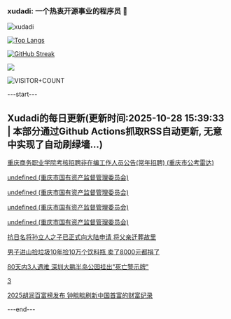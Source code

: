 ### xudadi: 一个热衷开源事业的程序员 👋

![xudadi](https://github-readme-stats-git-masterorgs-github-readme-stats-team.vercel.app/api?username=xudadi)

[![Top Langs](https://github-readme-stats.vercel.app/api/top-langs/?username=xudadi)](https://github.com/anuraghazra/github-readme-stats)

[![GitHub Streak](https://streak-stats.demolab.com?user=xudadi&locale=zh_Hans)](https://git.io/streak-stats)

![](https://raw.githubusercontent.com/xudadi/xudadi/main/assets/github-contribution-grid-snake.svg)

![VISITOR+COUNT](https://komarev.com/ghpvc/?username=xudadi&label=VISITOR+COUNT)


---start---

## Xudadi的每日更新(更新时间:2025-10-28 15:39:33 | 本部分通过Github Actions抓取RSS自动更新, 无意中实现了自动刷绿墙...)

[重庆商务职业学院考核招聘非在编工作人员公告(常年招聘) (重庆市公考雷达)](https://www.gongkaoleida.com/article/2665754)

[undefined (重庆市国有资产监督管理委员会)](https://dadilab.github.io/feeds/all.xml)

[undefined (重庆市国有资产监督管理委员会)](https://dadilab.github.io/feeds/all.xml)

[undefined (重庆市国有资产监督管理委员会)](https://dadilab.github.io/feeds/all.xml)

[undefined (重庆市国有资产监督管理委员会)](https://dadilab.github.io/feeds/all.xml)

[抗日名将孙立人之子已正式向大陆申请 将父亲迁葬故里](https://m.163.com/news/article/KCUT776505504DPG.html)

[男子进山捡垃圾10年捡10万个饮料瓶 卖了8000元都捐了](https://m.163.com/news/article/KCV7NBDN053469LG.html)

[80天内3人遇难 深圳大鹏半岛公园挂出"死亡警示牌"](https://m.163.com/news/article/KCV2U2RT051492T3.html)

[3](https://www.163.com/dy/article/KCSDU0870556BRHI.html)

[2025胡润百富榜发布 钟睒睒刷新中国首富的财富纪录](https://m.163.com/news/article/KCV57I3I0519DFFO.html)

---end---
